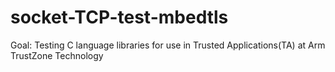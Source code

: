 # socket-TCP-test-mbedtls

Goal: Testing C language libraries for use in Trusted Applications(TA) at Arm TrustZone Technology
